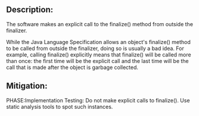 ## Description:

The software makes an explicit call to the finalize() method from outside the finalizer.

While the Java Language Specification allows an object's finalize() method to be called from outside the finalizer, doing so is usually a bad idea. For example, calling finalize() explicitly means that finalize() will be called more than once: the first time will be the explicit call and the last time will be the call that is made after the object is garbage collected.

## Mitigation:


PHASE:Implementation Testing:
Do not make explicit calls to finalize(). Use static analysis tools to spot such instances.

